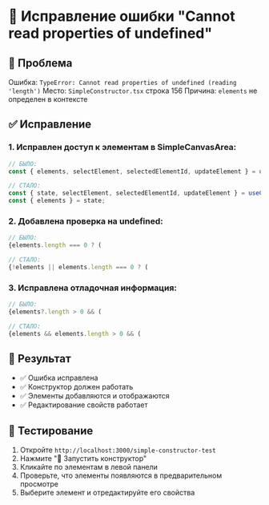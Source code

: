 # 🔧 Исправление ошибки "Cannot read properties of undefined"

## 🐛 Проблема
Ошибка: `TypeError: Cannot read properties of undefined (reading 'length')`
Место: `SimpleConstructor.tsx` строка 156
Причина: `elements` не определен в контексте

## ✅ Исправление

### 1. Исправлен доступ к элементам в SimpleCanvasArea:
```typescript
// БЫЛО:
const { elements, selectElement, selectedElementId, updateElement } = useConstructor();

// СТАЛО:
const { state, selectElement, selectedElementId, updateElement } = useConstructor();
const { elements } = state;
```

### 2. Добавлена проверка на undefined:
```typescript
// БЫЛО:
{elements.length === 0 ? (

// СТАЛО:
{!elements || elements.length === 0 ? (
```

### 3. Исправлена отладочная информация:
```typescript
// БЫЛО:
{elements?.length > 0 && (

// СТАЛО:
{elements && elements.length > 0 && (
```

## 🎯 Результат
- ✅ Ошибка исправлена
- ✅ Конструктор должен работать
- ✅ Элементы добавляются и отображаются
- ✅ Редактирование свойств работает

## 🧪 Тестирование
1. Откройте `http://localhost:3000/simple-constructor-test`
2. Нажмите "🚀 Запустить конструктор"
3. Кликайте по элементам в левой панели
4. Проверьте, что элементы появляются в предварительном просмотре
5. Выберите элемент и отредактируйте его свойства

